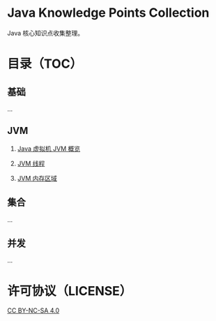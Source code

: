 # Java Knowledge Points Collection

Java 核心知识点收集整理。

# 目录（TOC）

## 基础

...

## JVM

1. [Java 虚拟机 JVM 概览](./JVM/01.Overview/overview.md)

2. [JVM 线程](./JVM/02.JVM-Threads/jvm_threads.md)

3. [JVM 内存区域](./JVM/03.JVM-Memory-Areas/jvm_memory_areas.md)

## 集合

...

## 并发

...


# 许可协议（LICENSE）

[CC BY-NC-SA 4.0](https://creativecommons.org/licenses/by-nc-sa/4.0/)

<!-- EOF -->
